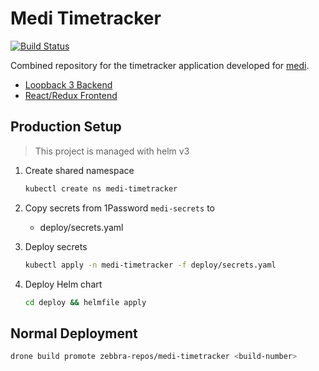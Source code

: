 # Medi Timetracker

[![Build Status](https://drone.zebbra.ch/api/badges/zebbra-repos/timetracker/status.svg)](https://drone.zebbra.ch/zebbra-repos/timetracker)

Combined repository for the timetracker application developed for [medi](https://www.medi.ch/).

- [Loopback 3 Backend](./backend/README.md)
- [React/Redux Frontend](./frontend/README.md)

## Production Setup

> This project is managed with helm v3

1. Create shared namespace

   ```bash
   kubectl create ns medi-timetracker
   ```

1. Copy secrets from 1Password `medi-secrets` to

   - deploy/secrets.yaml

1. Deploy secrets

   ```bash
   kubectl apply -n medi-timetracker -f deploy/secrets.yaml
   ```

1. Deploy Helm chart

   ```bash
   cd deploy && helmfile apply
   ```

## Normal Deployment

```bash
drone build promote zebbra-repos/medi-timetracker <build-number>
```
